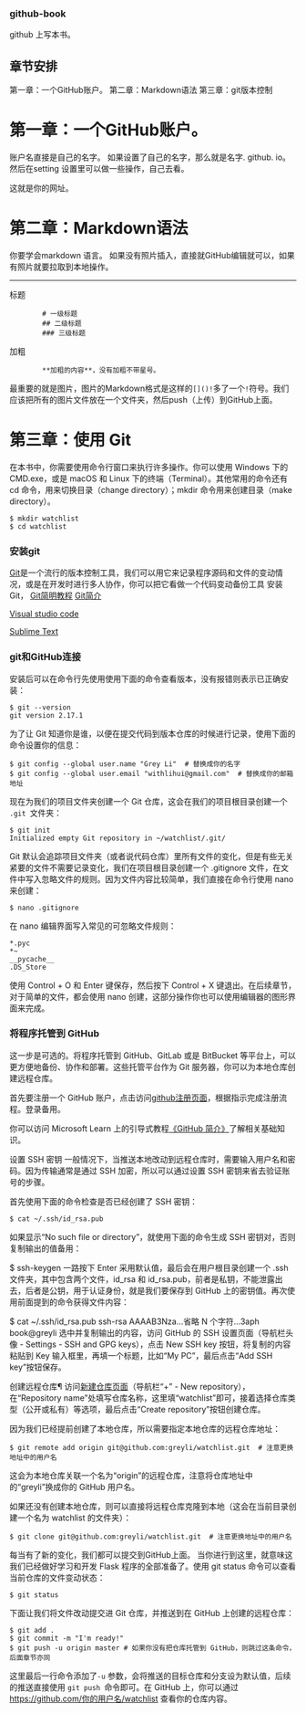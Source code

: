 ### github-book

github 上写本书。
## 章节安排
第一章：一个GitHub账户。
第二章：Markdown语法
第三章：git版本控制


# 第一章：一个GitHub账户。
账户名直接是自己的名字。
如果设置了自己的名字，那么就是名字. github. io。然后在setting 设置里可以做一些操作，自己去看。

这就是你的网址。


# 第二章：Markdown语法
你要学会markdown 语言。
如果没有照片插入，直接就GitHub编辑就可以，如果有照片就要拉取到本地操作。
***
标题

            # 一级标题
            ## 二级标题
            ### 三级标题
            


加粗
            
            **加粗的内容**，没有加粗不带星号。 


最重要的就是图片，图片的Markdown格式是这样的`[]()!`多了一个`!`符号。我们应该把所有的图片文件放在一个文件夹，然后push（上传）到GitHub上面。

# 第三章：使用 Git
在本书中，你需要使用命令行窗口来执行许多操作。你可以使用 Windows 下的 CMD.exe，或是 macOS 和 Linux 下的终端（Terminal）。其他常用的命令还有 cd 命令，用来切换目录（change directory）；mkdir 命令用来创建目录（make directory）。

    $ mkdir watchlist
    $ cd watchlist
    
    
### 安装git
[Git](https://git-scm.com/)是一个流行的版本控制工具，我们可以用它来记录程序源码和文件的变动情况，或是在开发时进行多人协作，你可以把它看做一个代码变动备份工具
安装Git，
[Git简明教程](http://rogerdudler.github.io/git-guide/index.zh.html)
[Git简介](https://learn.microsoft.com/zh-cn/training/modules/intro-to-git/?WT.mc_id=OSS-MVP-5003485)

[Visual studio code](https://code.visualstudio.com/)
  
  
[Sublime Text](https://www.sublimetext.com/)

### git和GitHub连接
安装后可以在命令行先使用使用下面的命令查看版本，没有报错则表示已正确安装：

    $ git --version
    git version 2.17.1
    
为了让 Git 知道你是谁，以便在提交代码到版本仓库的时候进行记录，使用下面的命令设置你的信息：


    $ git config --global user.name "Grey Li"  # 替换成你的名字
    $ git config --global user.email "withlihui@gmail.com"  # 替换成你的邮箱地址

现在为我们的项目文件夹创建一个 Git 仓库，这会在我们的项目根目录创建一个 `.git `文件夹：


    $ git init
    Initialized empty Git repository in ~/watchlist/.git/

Git 默认会追踪项目文件夹（或者说代码仓库）里所有文件的变化，但是有些无关紧要的文件不需要记录变化，我们在项目根目录创建一个 .gitignore 文件，在文件中写入忽略文件的规则。因为文件内容比较简单，我们直接在命令行使用 nano 来创建：


    $ nano .gitignore
在 nano 编辑界面写入常见的可忽略文件规则：


    *.pyc
    *~
    __pycache__
    .DS_Store
    
使用 Control + O 和 Enter 键保存，然后按下 Control + X 键退出。在后续章节，对于简单的文件，都会使用 nano 创建，这部分操作你也可以使用编辑器的图形界面来完成。

### 将程序托管到 GitHub
这一步是可选的。将程序托管到 GitHub、GitLab 或是 BitBucket 等平台上，可以更方便地备份、协作和部署。这些托管平台作为 Git 服务器，你可以为本地仓库创建远程仓库。

首先要注册一个 GitHub 账户，点击访问[github注册页面](https://github.com/)，根据指示完成注册流程。登录备用。

你可以访问 Microsoft Learn 上的引导式教程[《GitHub 简介》](https://learn.microsoft.com/zh-cn/training/modules/introduction-to-github/?WT.mc_id=OSS-MVP-5003485)了解相关基础知识。

设置 SSH 密钥
一般情况下，当推送本地改动到远程仓库时，需要输入用户名和密码。因为传输通常是通过 SSH 加密，所以可以通过设置 SSH 密钥来省去验证账号的步骤。

首先使用下面的命令检查是否已经创建了 SSH 密钥：


    $ cat ~/.ssh/id_rsa.pub
如果显示“No such file or directory”，就使用下面的命令生成 SSH 密钥对，否则复制输出的值备用：


$ ssh-keygen
一路按下 Enter 采用默认值，最后会在用户根目录创建一个 .ssh 文件夹，其中包含两个文件，id_rsa 和 id_rsa.pub，前者是私钥，不能泄露出去，后者是公钥，用于认证身份，就是我们要保存到 GitHub 上的密钥值。再次使用前面提到的命令获得文件内容：


$ cat ~/.ssh/id_rsa.pub
ssh-rsa AAAAB3Nza...省略 N 个字符...3aph book@greyli
选中并复制输出的内容，访问 GitHub 的 SSH 设置页面（导航栏头像 - Settings - SSH and GPG keys），点击 New SSH key 按钮，将复制的内容粘贴到 Key 输入框里，再填一个标题，比如“My PC”，最后点击“Add SSH key”按钮保存。

创建远程仓库¶
访问[新建仓库页面](https://github.com/new)（导航栏“+” - New repository），在“Repository name”处填写仓库名称，这里填“watchlist”即可，接着选择仓库类型（公开或私有）等选项，最后点击“Create repository”按钮创建仓库。

因为我们已经提前创建了本地仓库，所以需要指定本地仓库的远程仓库地址：


    $ git remote add origin git@github.com:greyli/watchlist.git  # 注意更换地址中的用户名
    
这会为本地仓库关联一个名为“origin”的远程仓库，注意将仓库地址中的“greyli”换成你的 GitHub 用户名。

如果还没有创建本地仓库，则可以直接将远程仓库克隆到本地（这会在当前目录创建一个名为 watchlist 的文件夹）：


    $ git clone git@github.com:greyli/watchlist.git  # 注意更换地址中的用户名
    
    
 每当有了新的变化，我们都可以提交到GitHub上面。
 当你进行到这里，就意味这我们已经做好学习和开发 Flask 程序的全部准备了。使用 git status 命令可以查看当前仓库的文件变动状态：

    $ git status
    
下面让我们将文件改动提交进 Git 仓库，并推送到在 GitHub 上创建的远程仓库：


    $ git add .
    $ git commit -m "I'm ready!"
    $ git push -u origin master # 如果你没有把仓库托管到 GitHub，则跳过这条命令，后面章节亦同
    
这里最后一行命令添加了`-u` 参数，会将推送的目标仓库和分支设为默认值，后续的推送直接使用 `git push `命令即可。在 GitHub 上，你可以通过 https://github.com/你的用户名/watchlist 查看你的仓库内容。

    

    


